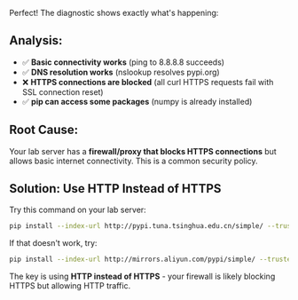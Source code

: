 Perfect! The diagnostic shows exactly what's happening:

## Analysis:
- ✅ **Basic connectivity works** (ping to 8.8.8.8 succeeds)
- ✅ **DNS resolution works** (nslookup resolves pypi.org)
- ❌ **HTTPS connections are blocked** (all curl HTTPS requests fail with SSL connection reset)
- ✅ **pip can access some packages** (numpy is already installed)

## Root Cause:
Your lab server has a **firewall/proxy that blocks HTTPS connections** but allows basic internet connectivity. This is a common security policy.

## Solution: Use HTTP Instead of HTTPS

Try this command on your lab server:

```bash
pip install --index-url http://pypi.tuna.tsinghua.edu.cn/simple/ --trusted-host pypi.tuna.tsinghua.edu.cn torch>=1.12.1 torch-geometric>=2.1.0 torch-scatter>=2.0.9 torch-sparse>=0.6.15 pandas>=1.3.5 numpy>=1.21.5 scikit-learn>=1.0.2 rdkit>=2022.03.5 tqdm>=4.62.1 matplotlib>=3.5.0 seaborn>=0.11.0 cobra>=0.22.1 optlang>=1.5.2 joblib>=1.2.0
```

If that doesn't work, try:

```bash
pip install --index-url http://mirrors.aliyun.com/pypi/simple/ --trusted-host mirrors.aliyun.com torch>=1.12.1 torch-geometric>=2.1.0 torch-scatter>=2.0.9 torch-sparse>=0.6.15 pandas>=1.3.5 numpy>=1.21.5 scikit-learn>=1.0.2 rdkit>=2022.03.5 tqdm>=4.62.1 matplotlib>=3.5.0 seaborn>=0.11.0 cobra>=0.22.1 optlang>=1.5.2 joblib>=1.2.0
```

The key is using **HTTP instead of HTTPS** - your firewall is likely blocking HTTPS but allowing HTTP traffic.
